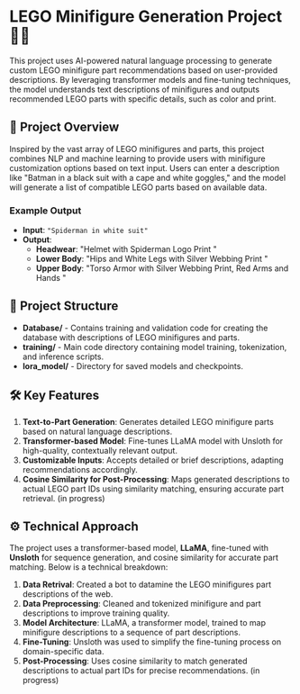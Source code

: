 # LEGO Minifigure Generation Project 🎨🤖

This project uses AI-powered natural language processing to generate custom LEGO minifigure part recommendations based on user-provided descriptions. By leveraging transformer models and fine-tuning techniques, the model understands text descriptions of minifigures and outputs recommended LEGO parts with specific details, such as color and print.

## 🚀 Project Overview

Inspired by the vast array of LEGO minifigures and parts, this project combines NLP and machine learning to provide users with minifigure customization options based on text input. Users can enter a description like "Batman in a black suit with a cape and white goggles," and the model will generate a list of compatible LEGO parts based on available data.

### Example Output

- **Input**: `"Spiderman in white suit"`
- **Output**:
  - **Headwear**: "Helmet with Spiderman Logo Print <Black>"
  - **Lower Body**: "Hips and White Legs with Silver Webbing Print <White>"
  - **Upper Body**: "Torso Armor with Silver Webbing Print, Red Arms and Hands <White>"

## 📂 Project Structure

- **Database/** - Contains training and validation code for creating the database with descriptions of LEGO minifigures and parts.
- **training/** - Main code directory containing model training, tokenization, and inference scripts.
- **lora_model/** - Directory for saved models and checkpoints.

## 🛠️ Key Features

1. **Text-to-Part Generation**: Generates detailed LEGO minifigure parts based on natural language descriptions.
2. **Transformer-based Model**: Fine-tunes LLaMA model with Unsloth for high-quality, contextually relevant output.
3. **Customizable Inputs**: Accepts detailed or brief descriptions, adapting recommendations accordingly.
4. **Cosine Similarity for Post-Processing**: Maps generated descriptions to actual LEGO part IDs using similarity matching, ensuring accurate part retrieval. (in progress)

## ⚙️ Technical Approach

The project uses a transformer-based model, **LLaMA**, fine-tuned with **Unsloth** for sequence generation, and cosine similarity for accurate part matching. Below is a technical breakdown:

1. **Data Retrival**: Created a bot to datamine the LEGO minifigures part descriptions of the web.
2. **Data Preprocessing**: Cleaned and tokenized minifigure and part descriptions to improve training quality.
3. **Model Architecture**: LLaMA, a transformer model, trained to map minifigure descriptions to a sequence of part descriptions.
4. **Fine-Tuning**: Unsloth was used to simplify the fine-tuning process on domain-specific data.
5. **Post-Processing**: Uses cosine similarity to match generated descriptions to actual part IDs for precise recommendations. (in progress)

